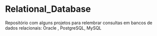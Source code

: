 # Relational_Database
Repositório com alguns projetos para relembrar consultas em bancos de dados relacionais: Oracle , PostgreSQL, MySQL
